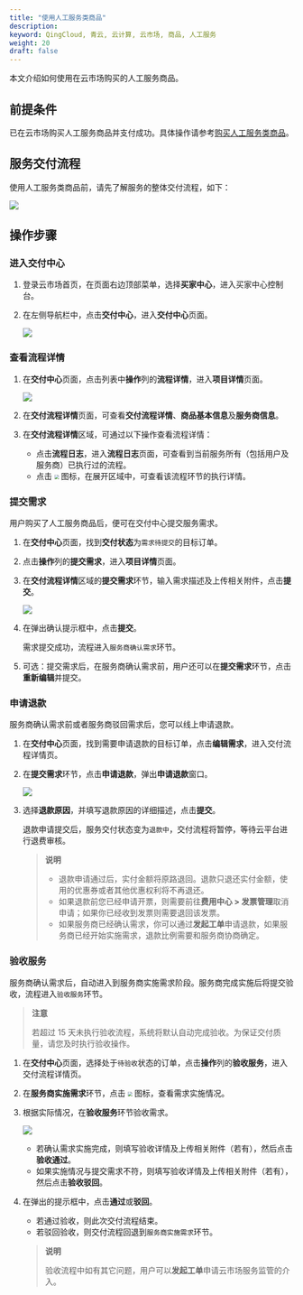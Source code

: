 ```yaml
---
title: "使用人工服务类商品"
description: 
keyword: QingCloud, 青云, 云计算, 云市场, 商品, 人工服务
weight: 20
draft: false
---
```


本文介绍如何使用在云市场购买的人工服务商品。

## 前提条件

已在云市场购买人工服务商品并支付成功。具体操作请参考[购买人工服务类商品](../../20_purchase_app/50_purchase_service/)。

## 服务交付流程

使用人工服务类商品前，请先了解服务的整体交付流程，如下：

![](../../../_images/delivery_process.svg)

## 操作步骤

### 进入交付中心

1. 登录云市场首页，在页面右边顶部菜单，选择**买家中心**，进入买家中心控制台。

2. 在左侧导航栏中，点击**交付中心**，进入**交付中心**页面。

   ![](../../../_images/buyer_delivery_center_list.png)

### 查看流程详情

1. 在**交付中心**页面，点击列表中**操作**列的**流程详情**，进入**项目详情**页面。

   ![](../../../_images/service_project_detail_1.png)

2. 在**交付流程详情**页面，可查看**交付流程详情**、**商品基本信息**及**服务商信息**。

3. 在**交付流程详情**区域，可通过以下操作查看流程详情：
   - 点击**流程日志**，进入**流程日志**页面，可查看到当前服务所有（包括用户及服务商）已执行过的流程。
   - 点击 <img src="../../../_images/chevron_down.png" style="zoom:50%;" /> 图标，在展开区域中，可查看该流程环节的执行详情。

### 提交需求

用户购买了人工服务商品后，便可在交付中心提交服务需求。

1. 在**交付中心**页面，找到**交付状态**为`需求待提交`的目标订单。

2. 点击**操作**列的**提交需求**，进入**项目详情**页面。

3. 在**交付流程详情**区域的**提交需求**环节，输入需求描述及上传相关附件，点击**提交**。

   ![](../../../_images/commit_requirment.png)

4. 在弹出确认提示框中，点击**提交**。

   需求提交成功，流程进入`服务商确认需求`环节。

5. 可选：提交需求后，在服务商确认需求前，用户还可以在**提交需求**环节，点击**重新编辑**并提交。

### 申请退款

服务商确认需求前或者服务商驳回需求后，您可以线上申请退款。

1. 在**交付中心**页面，找到需要申请退款的目标订单，点击**编辑需求**，进入交付流程详情页。

2. 在**提交需求**环节，点击**申请退款**，弹出**申请退款**窗口。

   ![](../../../_images/cancel_service.png)

3. 选择**退款原因**，并填写退款原因的详细描述，点击**提交**。

   退款申请提交后，服务交付状态变为`退款中`，交付流程将暂停，等待云平台进行退费审核。

   > **说明**
   >
   > - 退款申请通过后，实付金额将原路退回。退款只退还实付金额，使用的优惠券或者其他优惠权利将不再退还。
   > - 如果退款前您已经申请开票，则需要前往**费用中心 > 发票管理**取消申请；如果你已经收到发票则需要退回该发票。
   > - 如果服务商已经确认需求，你可以通过**发起工单**申请退款，如果服务商已经开始实施需求，退款比例需要和服务商协商确定。

### 验收服务

服务商确认需求后，自动进入到服务商实施需求阶段。服务商完成实施后将提交验收，流程进入`验收服务`环节。

>**注意**
>
>若超过 15 天未执行验收流程，系统将默认自动完成验收。为保证交付质量，请您及时执行验收操作。

1. 在**交付中心**页面，选择处于`待验收`状态的订单，点击**操作**列的**验收服务**，进入交付流程详情页。

2. 在**服务商实施需求**环节，点击 <img src="../../../_images/chevron_down.png" style="zoom:50%;" />  图标，查看需求实施情况。

3. 根据实际情况，在**验收服务**环节验收需求。

   ![](../../../_images/acceptance_requirment.png)

   - 若确认需求实施完成，则填写验收详情及上传相关附件（若有），然后点击**验收通过**。
   - 如果实施情况与提交需求不符，则填写验收详情及上传相关附件（若有），然后点击**验收驳回**。

4. 在弹出的提示框中，点击**通过**或**驳回**。

   - 若通过验收，则此次交付流程结束。
   - 若驳回验收，则交付流程回退到`服务商实施需求`环节。

   > **说明**
   >
   > 验收流程中如有其它问题，用户可以**发起工单**申请云市场服务监管的介入。

